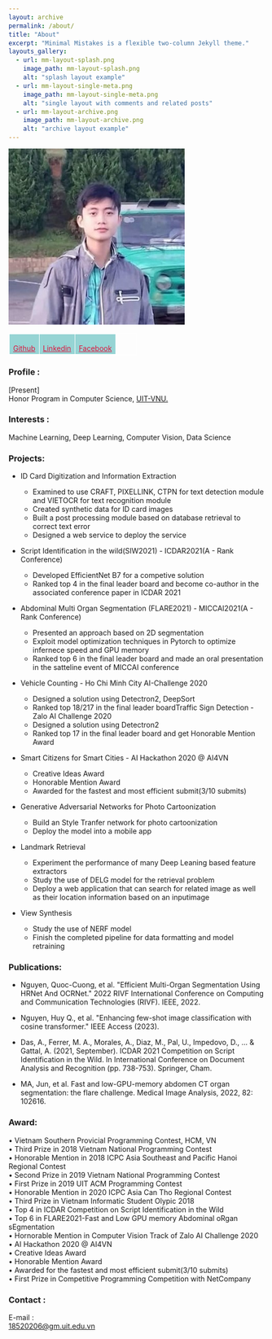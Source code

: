 ```yaml
---
layout: archive
permalink: /about/
title: "About"
excerpt: "Minimal Mistakes is a flexible two-column Jekyll theme."
layouts_gallery:
  - url: mm-layout-splash.png
    image_path: mm-layout-splash.png
    alt: "splash layout example"
  - url: mm-layout-single-meta.png
    image_path: mm-layout-single-meta.png
    alt: "single layout with comments and related posts"
  - url: mm-layout-archive.png
    image_path: mm-layout-archive.png
    alt: "archive layout example"
---
```

![profile](../assets/images/avatar.jpg)


<!-- | - |-| -|
| <a href="https://github.com/quoccuonglqd" rel="alternate" style="color: #DC143C"><i class="fa fa-github fa-2x"></i><br>Github</a>      | <a href="https://www.linkedin.com/in/quoc-cuong-nguyen-076b91192/" rel="alternate" style="color: #DC143C"><i class="fa fa-linkedin-square fa-2x"></i><br>Linkedin</a> | <a href="{{ https://www.facebook.com/profile.php?id=100007138727104 }}" rel="alternate" style="color: #DC143C"><i class="fa fa-facebook-square fa-2x"></i><br>Facebook</a> | -->

<style>
table, th, td {
  border: 1px solid white;
  border-collapse: collapse;
}
th, td {
  background-color: #96D4D4;
}
</style>

<table style="width:50%">
  <tr>
    <td><a href="https://github.com/quoccuonglqd" rel="alternate" style="color: #DC143C"><i class="fa fa-github fa-2x"></i><br>Github</a></td>
    <td><a href="https://www.linkedin.com/in/quoc-cuong-nguyen-076b91192/" rel="alternate" style="color: #DC143C"><i class="fa fa-linkedin-square fa-2x"></i><br>Linkedin</a></td>
    <td><a href="{{ https://www.facebook.com/profile.php?id=100007138727104 }}" rel="alternate" style="color: #DC143C"><i class="fa fa-facebook-square fa-2x"></i><br>Facebook</a></td>
  </tr>
</table>

<nav class="site-state">
  <!-- <div class="container">
    <div class="row">
      <div class="col-sm">
          <a href="https://github.com/quoccuonglqd" rel="alternate" style="color: #DC143C">
            <i class="fa fa-github fa-2x"></i><br>
            Github
          </a>
      </div>
      <div class="col-sm">
          <a href="https://www.linkedin.com/in/quoc-cuong-nguyen-076b91192/" rel="alternate" style="color: #DC143C">
            <i class="fa fa-linkedin-square fa-2x"></i><br>
            Linkedin
          </a>
      </div>
      <div class="col-sm">
          <a href="{{ https://www.facebook.com/profile.php?id=100007138727104 }}" rel="alternate" style="color: #DC143C">
            <i class="fa fa-facebook-square fa-2x"></i><br>
            Facebook
          </a>
      </div>
    </div>
  </div> -->

  

  <!-- <div>
      <a href="{{ site.url }}/assets/CV.pdf" rel="alternate" style="color: #DC143C">
        <i class="fa fa-file fa-2x"></i><br>
        CV
      </a>
  </div> -->

  

</nav>

### Profile :
[Present]<br>
Honor Program in Computer Science, <a href="https://www.uit.edu.vn/" target="_blank">UIT-VNU.</a><br>

### Interests : 
Machine Learning, Deep Learning, Computer Vision, Data Science

### Projects:
- ID Card Digitization and Information Extraction
	- Examined to use CRAFT, PIXELLINK, CTPN for text detection module and VIETOCR for text recognition module
	- Created synthetic data for ID card images
	- Built a post processing module based on database retrieval to correct text error
	- Designed a web service to deploy the service

- Script Identification in the wild(SIW2021) - ICDAR2021(A - Rank Conference)
	- Developed EfficientNet B7 for a competive solution
	- Ranked top 4 in the final leader board and become co-author in the associated conference paper in ICDAR 2021
- Abdominal Multi Organ Segmentation (FLARE2021) - MICCAI2021(A - Rank Conference)
	- Presented an approach based on 2D segmentation
	- Exploit model optimization techniques in Pytorch to optimize infernece speed and GPU memory
	- Ranked top 6 in the final leader board and made an oral presentation in the satteline event of MICCAI conference
- Vehicle Counting - Ho Chi Minh City AI-Challenge 2020
	- Designed a solution using Detectron2, DeepSort
	- Ranked top 18/217 in the final leader boardTraffic Sign Detection - Zalo AI Challenge 2020
	- Designed a solution using Detectron2
	- Ranked top 17 in the final leader board and get Honorable Mention Award
- Smart Citizens for Smart Cities - AI Hackathon 2020 @ AI4VN
	- Creative Ideas Award
	- Honorable Mention Award
	- Awarded for the fastest and most efficient submit(3/10 submits)
- Generative Adversarial Networks for Photo Cartoonization
	- Build an Style Tranfer network for photo cartoonization
	- Deploy the model into a mobile app
- Landmark Retrieval
	- Experiment the performance of many Deep Leaning based feature extractors
	- Study the use of DELG model for the retrieval problem
	- Deploy a web application that can search for related image as well as their location information based on an inputimage
- View Synthesis
	- Study the use of NERF model
	- Finish the completed pipeline for data formatting and model retraining

### Publications:
- Nguyen, Quoc-Cuong, et al. "Efficient Multi-Organ Segmentation Using HRNet And OCRNet." 2022 RIVF International Conference on Computing and Communication Technologies (RIVF). IEEE, 2022.

- Nguyen, Huy Q., et al. "Enhancing few-shot image classification with cosine transformer." IEEE Access (2023).

- Das, A., Ferrer, M. A., Morales, A., Diaz, M., Pal, U., Impedovo, D., ... & Gattal, A. (2021, September). ICDAR 2021 Competition on Script Identification in the Wild. In International Conference on Document Analysis and Recognition (pp. 738-753). Springer, Cham.

- MA, Jun, et al. Fast and low-GPU-memory abdomen CT organ segmentation: the flare challenge. Medical Image Analysis, 2022, 82: 102616.

### Award:

• Vietnam Southern Provicial Programming Contest, HCM, VN  
• Third Prize in 2018 Vietnam National Programming Contest  
• Honorable Mention in 2018 ICPC Asia Southeast and Pacific Hanoi Regional Contest  
• Second Prize in 2019 Vietnam National Programming Contest  
• First Prize in 2019 UIT ACM Programming Contest  
• Honorable Mention in 2020 ICPC Asia Can Tho Regional Contest  
• Third Prize in Vietnam Informatic Student Olypic 2018  
• Top 4 in ICDAR Competition on Script Identification in the Wild  
• Top 6 in FLARE2021-Fast and Low GPU memory Abdominal oRgan sEgmentation  
• Hornorable Mention in Computer Vision Track of Zalo AI Challenge 2020  
• AI Hackathon 2020 @ AI4VN  
• Creative Ideas Award  
• Honorable Mention Award  
• Awarded for the fastest and most efficient submit(3/10 submits)  
• First Prize in Competitive Programming Competition with NetCompany


### Contact :
E-mail :<br>
18520206@gm.uit.edu.vn<br>
<!-- ![wechatcode](/assets/img/wechatcode.png) -->